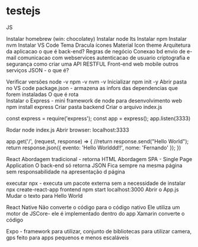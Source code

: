 # testejs
JS

Instalar homebrew (win: chocolatey)
Instalar node lts
Instalar npm
Instalar nvm
Instalar VS Code
    Tema Dracula
    ícones Material Icon theme
Arquitetura da aplicacao
    o que é back-end?
        Regras de negócio
        Conexao bd
        envio de e-mail
        comunicacao com webservices
        autenticacao de usuario
        criptografia e segurança
    como criar uma API RESTFUL
    Front-end
        web
        mobile
        outros serviços
    JSON - o que é?

Verificar versões
    node -v
    npm -v
    nvm -v
Inicializar
    npm init -y
Abrir pasta no VS code
package.json - armazena as infors das dependencias que forem instaladas
O que é rota    
Instalar o Express - mini framework de node para desenvolvimento web
    npm install express
Criar pasta backend
Criar o arquivo index.js

const express = require('express');
const app = express();
app.listen(3333)

Rodar
    node index.js
Abrir browser: localhost:3333

app.get('/', (request, response) => {
    //return response.send("Hello World");
    return response.json({
        evento: 'Hello Worlddd!!',
        nome: 'Fernando'
    });
})

React
Abordagem tradicional - retorna HTML
Abordagem SPA - Single Page Application
    O back-end só retorna JSON
    Fica sempre na mesma página
    sem responsabilidade na apresentação d página

executar npx - executa um pacote externa sem a necessidade de instalar
npx create-react-app frontend
npm start
localhost:3000
Abrir o App.js
    Mudar o texto para Hello World

React Native
    Não converte o código para o código nativo
    Ele utiliza um motor de JSCore- ele é implementado dentro do app
Xamarin converte o código

Expo - framework para utilizar, conjunto de bibliotecas para utilizar camera, gps
    feito para apps pequenos e menos escaláveis
    

